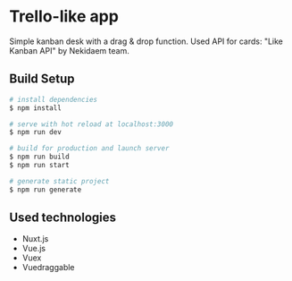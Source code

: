 # Trello-like app
Simple kanban desk with a drag & drop function.
Used API for cards: "Like Kanban API" by Nekidaem team.

## Build Setup

```bash
# install dependencies
$ npm install

# serve with hot reload at localhost:3000
$ npm run dev

# build for production and launch server
$ npm run build
$ npm run start

# generate static project
$ npm run generate
```

## Used technologies
* Nuxt.js
* Vue.js
* Vuex
* Vuedraggable
